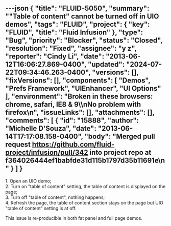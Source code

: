 ---json
{
  "title": "FLUID-5050",
  "summary": "\"Table of content\" cannot be turned off in UIO demos",
  "tags": "FLUID",
  "project": {
    "key": "FLUID",
    "title": "Fluid Infusion"
  },
  "type": "Bug",
  "priority": "Blocker",
  "status": "Closed",
  "resolution": "Fixed",
  "assignee": "y z",
  "reporter": "Cindy Li",
  "date": "2013-06-12T16:06:27.869-0400",
  "updated": "2024-07-22T09:34:46.263-0400",
  "versions": [],
  "fixVersions": [],
  "components": [
    "Demos",
    "Prefs Framework",
    "UIEnhancer",
    "UI Options"
  ],
  "environment": "Broken in these browsers: chrome, safari, IE8 & 9\\\nNo problem with firefox\n",
  "issueLinks": [],
  "attachments": [],
  "comments": [
    {
      "id": "15888",
      "author": "Michelle D'Souza",
      "date": "2013-06-14T17:17:08.158-0400",
      "body": "Merged pull request <https://github.com/fluid-project/infusion/pull/342> into project repo at f364026444ef1babfde31d115b1797d35b11691e\n"
    }
  ]
}
---
1\. Open an UIO demo;\
2\. Turn on "table of content" setting, the table of content is displayed on the page;\
3\. Turn off "table of content", nothing happens;\
4\. Refresh the page, the table of content section stays on the page but UIO "table of content" setting is at off.

This issue is re-producible in both fat panel and full page demos.

        